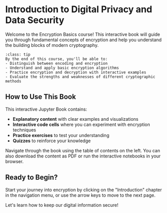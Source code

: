 # Introduction to Digital Privacy and Data Security

Welcome to the Encryption Basics course! This interactive book will guide you through fundamental concepts of encryption and help you understand the building blocks of modern cryptography.

```{admonition} Learning Objectives
:class: tip
By the end of this course, you'll be able to:
- Distinguish between encoding and encryption
- Understand and apply basic encryption algorithms
- Practice encryption and decryption with interactive examples
- Evaluate the strengths and weaknesses of different cryptographic methods
```

## How to Use This Book

This interactive Jupyter Book contains:
- **Explanatory content** with clear examples and visualizations
- **Interactive code cells** where you can experiment with encryption techniques
- **Practice exercises** to test your understanding
- **Quizzes** to reinforce your knowledge

Navigate through the book using the table of contents on the left. You can also download the content as PDF or run the interactive notebooks in your browser.

## Ready to Begin?

Start your journey into encryption by clicking on the "Introduction" chapter in the navigation menu, or use the arrow keys to move to the next page.

Let's learn how to keep our digital information secure!
